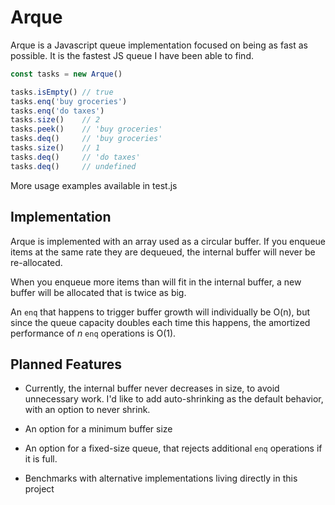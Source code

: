 # Arque

Arque is a Javascript queue implementation focused on being as fast as possible.
It is the fastest JS queue I have been able to find.

```js
const tasks = new Arque()

tasks.isEmpty() // true
tasks.enq('buy groceries')
tasks.enq('do taxes')
tasks.size()    // 2
tasks.peek()    // 'buy groceries'
tasks.deq()     // 'buy groceries'
tasks.size()    // 1
tasks.deq()     // 'do taxes'
tasks.deq()     // undefined
```

More usage examples available in test.js

## Implementation

Arque is implemented with an array used as a circular buffer.
If you enqueue items at the same rate they are dequeued,
the internal buffer will never be re-allocated.

When you enqueue more items than will fit in the internal buffer,
a new buffer will be allocated that is twice as big.

An `enq` that happens to trigger buffer growth will individually be O(n),
but since the queue capacity doubles each time this happens,
the amortized performance of _n_ `enq` operations is O(1).

## Planned Features

- Currently, the internal buffer never decreases in size, to avoid unnecessary work.
  I'd like to add auto-shrinking as the default behavior, with an option to never shrink.

- An option for a minimum buffer size

- An option for a fixed-size queue, that rejects additional `enq` operations if it is full.

- Benchmarks with alternative implementations living directly in this project
